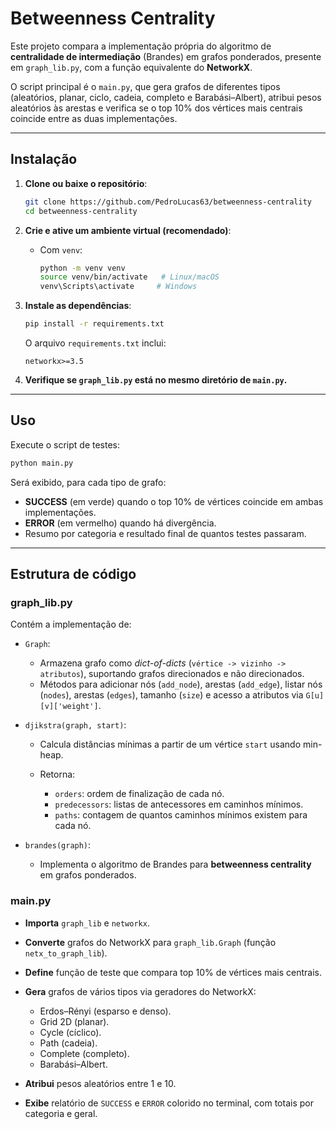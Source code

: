 # Betweenness Centrality

Este projeto compara a implementação própria do algoritmo de **centralidade de intermediação** (Brandes) em grafos ponderados, presente em `graph_lib.py`, com a função equivalente do **NetworkX**.

O script principal é o `main.py`, que gera grafos de diferentes tipos (aleatórios, planar, ciclo, cadeia, completo e Barabási–Albert), atribui pesos aleatórios às arestas e verifica se o top 10% dos vértices mais centrais coincide entre as duas implementações.

---

## Instalação

1. **Clone ou baixe o repositório**:

   ```bash
   git clone https://github.com/PedroLucas63/betweenness-centrality
   cd betweenness-centrality
   ```

2. **Crie e ative um ambiente virtual (recomendado)**:

   * Com `venv`:

     ```bash
     python -m venv venv
     source venv/bin/activate   # Linux/macOS
     venv\Scripts\activate     # Windows
     ```

3. **Instale as dependências**:

   ```bash
   pip install -r requirements.txt
   ```

   O arquivo `requirements.txt` inclui:

   ```text
   networkx>=3.5
   ```

4. **Verifique se `graph_lib.py` está no mesmo diretório de `main.py`.**

---

## Uso

Execute o script de testes:

```bash
python main.py
```

Será exibido, para cada tipo de grafo:

* **SUCCESS** (em verde) quando o top 10% de vértices coincide em ambas implementações.
* **ERROR** (em vermelho) quando há divergência.
* Resumo por categoria e resultado final de quantos testes passaram.

---

## Estrutura de código

### graph_lib.py

Contém a implementação de:

* `Graph`:

  * Armazena grafo como *dict-of-dicts* (`vértice -> vizinho -> atributos`), suportando grafos direcionados e não direcionados.
  * Métodos para adicionar nós (`add_node`), arestas (`add_edge`), listar nós (`nodes`), arestas (`edges`), tamanho (`size`) e acesso a atributos via `G[u][v]['weight']`.

* `djikstra(graph, start)`:

  * Calcula distâncias mínimas a partir de um vértice `start` usando min-heap.
  * Retorna:

    * `orders`: ordem de finalização de cada nó.
    * `predecessors`: listas de antecessores em caminhos mínimos.
    * `paths`: contagem de quantos caminhos mínimos existem para cada nó.

* `brandes(graph)`:

  * Implementa o algoritmo de Brandes para **betweenness centrality** em grafos ponderados.

### main.py

* **Importa** `graph_lib` e `networkx`.
* **Converte** grafos do NetworkX para `graph_lib.Graph` (função `netx_to_graph_lib`).
* **Define** função de teste que compara top 10% de vértices mais centrais.
* **Gera** grafos de vários tipos via geradores do NetworkX:

  * Erdos–Rényi (esparso e denso).
  * Grid 2D (planar).
  * Cycle (cíclico).
  * Path (cadeia).
  * Complete (completo).
  * Barabási–Albert.
* **Atribui** pesos aleatórios entre 1 e 10.
* **Exibe** relatório de `SUCCESS` e `ERROR` colorido no terminal, com totais por categoria e geral.
